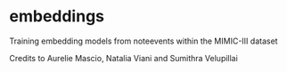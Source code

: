 # embeddings

Training embedding models from noteevents within the MIMIC-III dataset

Credits to Aurelie Mascio, Natalia Viani and Sumithra Velupillai
